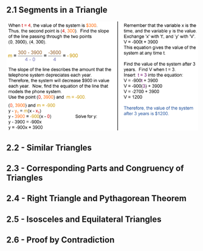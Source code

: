 ## 2.1 Segments in a Triangle

![Example](https://github.com/budostylz/Mathematics/blob/master/Plane%20Geometry/1.Introduction%20to%20Geometry%2C%20Logic%20and%20Proofs/1.7_Slopes%20%26%20Linear%20Equations/ex3.2.PNG "Example")

## 2.2 - Similar Triangles	

## 2.3 - Corresponding Parts and Congruency of Triangles	

## 2.4 - Right Triangle and Pythagorean Theorem	

## 2.5 - Isosceles and Equilateral Triangles	

## 2.6 - Proof by Contradiction	